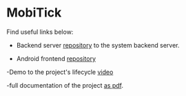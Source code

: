 # MobiTick

Find useful links below:

- Backend server [repository](https://github.com/MagdyA/MobiTicks-Backend) to the system backend server.

- Android frontend [repository](https://github.com/MagdyA/MobTicks-android)

-Demo to the project's lifecycle [video](https://youtu.be/o98ekL-gKw0)

-full documentation of the project [as pdf](https://drive.google.com/file/d/19rmIk6IBIhHGagK_WbRQHGqjeS53EO9G/view?usp=sharing).



